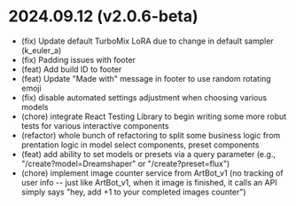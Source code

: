 # 2024.09.12 (v2.0.6-beta)

- (fix) Update default TurboMix LoRA due to change in default sampler (k_euler_a)
- (fix) Padding issues with footer
- (feat) Add build ID to footer
- (feat) Update "Made with" message in footer to use random rotating emoji
- (fix) disable automated settings adjustment when choosing various models
- (chore) integrate React Testing Library to begin writing some more robut tests for various interactive components
- (refactor) whole bunch of refactoring to split some business logic from prentation logic in model select components, preset components
- (feat) add ability to set models or presets via a query parameter (e.g., "/create?model=Dreamshaper" or "/create?preset=flux")
- (chore) implement image counter service from ArtBot_v1 (no tracking of user info -- just like ArtBot_v1, when it image is finished, it calls an API simply says "hey, add +1 to your completed images counter")
